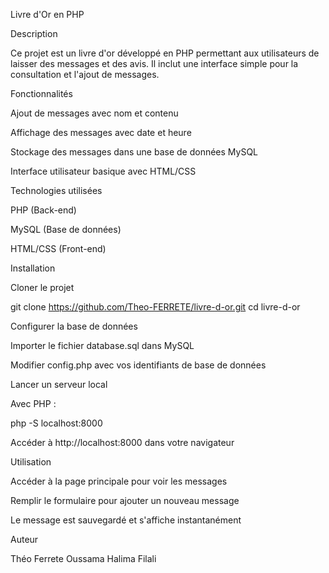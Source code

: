 Livre d'Or en PHP

Description

Ce projet est un livre d'or développé en PHP permettant aux utilisateurs de laisser des messages et des avis. Il inclut une interface simple pour la consultation et l'ajout de messages.

Fonctionnalités

Ajout de messages avec nom et contenu

Affichage des messages avec date et heure

Stockage des messages dans une base de données MySQL

Interface utilisateur basique avec HTML/CSS

Technologies utilisées

PHP (Back-end)

MySQL (Base de données)

HTML/CSS (Front-end)

Installation

Cloner le projet

git clone https://github.com/Theo-FERRETE/livre-d-or.git
cd livre-d-or

Configurer la base de données

Importer le fichier database.sql dans MySQL

Modifier config.php avec vos identifiants de base de données

Lancer un serveur local

Avec PHP :

php -S localhost:8000

Accéder à http://localhost:8000 dans votre navigateur

Utilisation

Accéder à la page principale pour voir les messages

Remplir le formulaire pour ajouter un nouveau message

Le message est sauvegardé et s'affiche instantanément

Auteur

Théo Ferrete
Oussama Halima Filali

